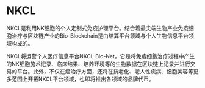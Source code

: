 # NKCL

NKCL是利用NK细胞的个人定制式免疫护理平台。结合着最尖端生物产业免疫细胞治疗与区块链产业的Bio-Blockchain是由结算平台领域与个人生物信息平台领域构成的。

NKCL将运营个人医疗信息平台NKCL Bio-Net，它是将免疫细胞治疗过程中产生的NK细胞施术记录、临床结果、培养环境等的生物数据在区块链上记录并进行交易的平台。此外，不仅在癌治疗方面，还将在抗老化、老人性疾病、细胞美容等更多范围上开拓NKCL平台领域，也即将推出各领域的品牌代币。
